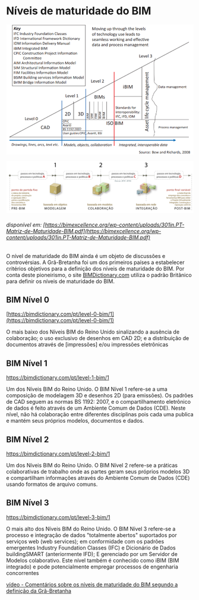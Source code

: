 # Níveis de maturidade do BIM

![Bew_Richards](./BIM_levels_of_maturity.png)

<!-- Succar, Bilal & Kassem, Mohamad. (2015). Macro-BIM adoption: Conceptual structures. Automation in Construction. 57. 64-79. 10.1016/j.autcon.2015.04.018.  -->

![maturidade](maturity.png)
###### disponível em: [https://bimexcellence.org/wp-content/uploads/301in.PT-Matriz-de-Maturidade-BIM.pdf](https://bimexcellence.org/wp-content/uploads/301in.PT-Matriz-de-Maturidade-BIM.pdf)

O nível de maturidade do BIM ainda é um objeto de discussões e controvérsias. A Grã-Bretanha foi um dos primeiros países a estabelecer critérios objetivos para a definição dos níveis de maturidade do BIM. Por conta deste pioneirismo, o site [BIMDictionary.com](bimdictionary.com) utiliza o padrão Britânico para definir os níveis de maturidade do BIM.

## BIM Nível 0
[https://bimdictionary.com/pt/level-0-bim/1](https://bimdictionary.com/pt/level-0-bim/1)

O mais baixo dos Níveis BIM do Reino Unido sinalizando a ausência de colaboração; o uso exclusivo de desenhos em CAD 2D; e a distribuição de documentos através de [impressões] e/ou impressões eletrônicas

## BIM Nível 1
https://bimdictionary.com/pt/level-1-bim/1

Um dos Níveis BIM do Reino Unido. O BIM Nível 1 refere-se a uma composição de modelagem 3D e desenhos 2D (para emissões). Os padrões de CAD seguem as normas BS 1192: 2007, e o compartilhamento eletrônico de dados é feito através de um Ambiente Comum de Dados (CDE). Neste nível, não há colaboração entre diferentes disciplinas pois cada uma publica e mantém seus próprios modelos, documentos e dados.

## BIM Nível 2
https://bimdictionary.com/pt/level-2-bim/1

Um dos Níveis BIM do Reino Unido. O BIM Nível 2 refere-se a práticas colaborativas de trabalho onde as partes geram seus próprios modelos 3D e compartilham informações através do Ambiente Comum de Dados (CDE) usando formatos de arquivo comuns.

## BIM Nível 3
https://bimdictionary.com/pt/level-3-bim/1

O mais alto dos Níveis BIM do Reino Unido. O BIM Nível 3 refere-se a processo e integração de dados "totalmente abertos" suportados por serviços web (web services); em conformidade com os padrões emergentes Industry Foundation Classes (IFC) e Dicionário de Dados buildingSMART (anteriormente IFD); E gerenciado por um Servidor de Modelos colaborativo. Este nível também é conhecido como iBIM (BIM integrado) e pode potencialmente empregar processos de engenharia concorrentes

[vídeo - Comentários sobre os níveis de maturidade do BIM segundo a definição da Grã-Bretanha](https://www.youtube.com/watch?v=bxTDxI_oqhM&t=327s)